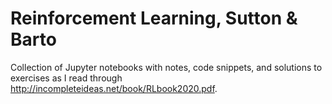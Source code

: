 # Reinforcement Learning, Sutton & Barto

Collection of Jupyter notebooks with notes, code snippets, and solutions to exercises
as I read through http://incompleteideas.net/book/RLbook2020.pdf.
